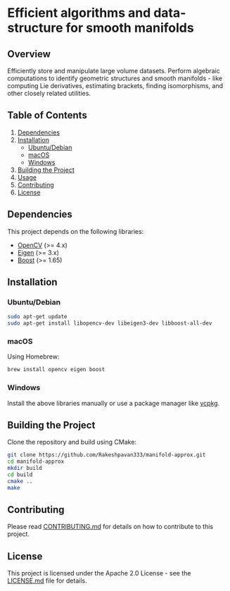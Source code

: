 # Efficient algorithms and data-structure for smooth manifolds 

## Overview

Efficiently store and manipulate large volume datasets. Perform algebraic computations to identify geometric structures and smooth manifolds - like computing Lie derivatives, estimating brackets, finding isomorphisms, and other closely related utilities. 

## Table of Contents

1. [Dependencies](#dependencies)
2. [Installation](#installation)
   - [Ubuntu/Debian](#ubuntudebian)
   - [macOS](#macos)
   - [Windows](#windows)
3. [Building the Project](#building-the-project)
4. [Usage](#usage)
5. [Contributing](#contributing)
6. [License](#license)

## Dependencies

This project depends on the following libraries:

- [OpenCV](https://opencv.org/) (>= 4.x)
- [Eigen](https://eigen.tuxfamily.org/dox/) (>= 3.x)
- [Boost](https://www.boost.org/) (>= 1.65)

## Installation

### Ubuntu/Debian

```bash
sudo apt-get update
sudo apt-get install libopencv-dev libeigen3-dev libboost-all-dev
```

### macOS

Using Homebrew:

```bash
brew install opencv eigen boost
```

### Windows

Install the above libraries manually or use a package manager like [vcpkg](https://github.com/microsoft/vcpkg/).

## Building the Project

Clone the repository and build using CMake:

```bash
git clone https://github.com/Rakeshpavan333/manifold-approx.git
cd manifold-approx
mkdir build
cd build
cmake ..
make
```


## Contributing

Please read [CONTRIBUTING.md](CONTRIBUTING.md) for details on how to contribute to this project.

## License

This project is licensed under the Apache 2.0 License - see the [LICENSE.md](LICENSE.md) file for details.

